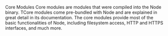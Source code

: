 Core Modules
    Core modules are modules that were compiled into the Node binary. 
    TCore modules come pre-bundled with Node and are explained in great detail in its documentation. 
    The core modules provide most of the basic functionalities of Node, including filesystem access, HTTP and HTTPS interfaces, and much more. 
